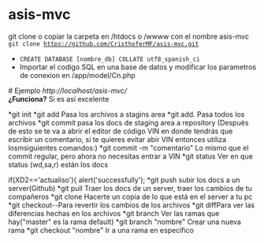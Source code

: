 # asis-mvc
git clone o copiar la carpeta en /htdocs o /wwww con el nombre asis-mvc <br>
<code>git clone https://github.com/CristhoferMF/asis-mvc.git</code>
<br>
<ul>
  <li><code>CREATE DATABASE [nombre_db] COLLATE utf8_spanish_ci</code></li>
<li>Importar el codigo SQL en una base de datos y modificar los parametros de conexion en /app/model/Cn.php</li>
</ul>
# Ejemplo
<i>http://localhost/asis-mvc/</i><br>
<b>¿Funciona?</b>
Si es así excelente
<p>
*git init
*git add<file> Pasa los archivos a stagins area
*git add. Pasa todos los archivos
*git commit pasa los docs de staging area a repository
(Después de esto se te va a abrir el editor de código 
VIN en donde tendrás que escribir un comentario, 
si te quieres evitar abir VIN entonces utiliza losmsiguientes comandos:)
*git commit -m "comentario" Lo mismo que el commit regular, pero ahora no necesitas entrar a VIN
*git status Ver en que status (wd,sa,r) están los docs



   if(XD2=='actualiso'){
            alert('successfully');
*git push subir los docs a un server(Github)
*git pull Traer los docs de un server, traer los cambios de tu compañeros
*git clone Hacerte un copia de lo que está en el server a tu pc
*git checkout--<file>Para revertir los cambios de los archivos
*git diff<file>Para ver las diferencias hechas en los archivos
*git branch Ver las ramas que hay("master" es la rama default)
*git branch "nombre" Crear una nueva rama
*git checkout "nombre" Ir a una rama en especifico

</p>


